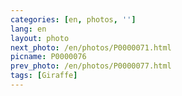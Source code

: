 ```yaml
---
categories: [en, photos, '']
lang: en
layout: photo
next_photo: /en/photos/P0000071.html
picname: P0000076
prev_photo: /en/photos/P0000077.html
tags: [Giraffe]
---
```

